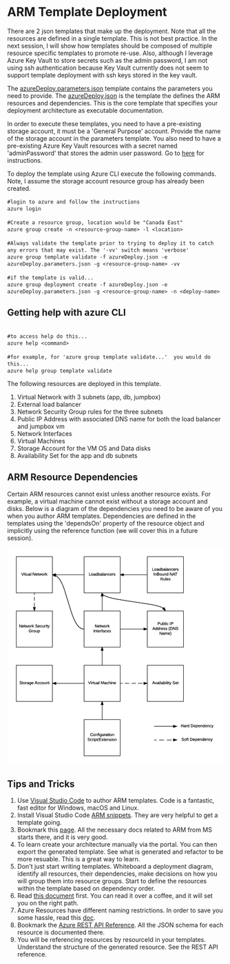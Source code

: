 # ARM Template Deployment

There are 2 json templates that make up the deployment. Note that all the resources are defined in a single template.  This is not best practice.  In the next session, I will show how templates should be composed of multiple resource specific templates to promote re-use.
Also, although I leverage Azure Key Vault to store secrets such as the admin password, I am not using ssh authentication because Key Vault currently does not seem to support template deployment with ssh keys stored in the key vault.

The [azureDeploy.parameters.json](./azureDeploy.parameters.json) template contains the parameters you need to provide. 
The [azureDeploy.json](./azureDeploy.json) is the template the defines the ARM resources and dependencies. This is the core template that specifies your deployment architecture as executable documentation.

In order to execute these templates, you need to have a pre-existing storage account, it must be a 'General Purpose' account.  Provide the name of the storage account in the parameters template.
You also need to have a pre-existing Azure Key Vault resources with a secret named 'adminPassword' that stores the admin user password.  Go to [here](https://docs.microsoft.com/en-us/azure/azure-resource-manager/resource-manager-keyvault-parameter) for instructions.

To deploy the template using Azure CLI execute the following commands.  Note, I assume the storage account resource group has already been created.

```
#login to azure and follow the instructions
azure login

#Create a resource group, location would be "Canada East"
azure group create -n <resource-group-name> -l <location>

#Always validate the template prior to trying to deploy it to catch any errors that may exist. The '-vv' switch means 'verbose'
azure group template validate -f azureDeploy.json -e azureDeploy.parameters.json -g <resource-group-name> -vv

#if the template is valid...
azure group deployment create -f azureDeploy.json -e azureDeploy.parameters.json -g <resource-group-name> -n <deploy-name>
```
## Getting help with azure CLI

```

#to access help do this...
azure help <command>

#for example, for 'azure group template validate...'  you would do this...
azure help group template validate

```
The following resources are deployed in this template.

1. Virtual Network with 3 subnets (app, db, jumpbox)
2. External load balancer
3. Network Security Group rules for the three subnets
4. Public IP Address with associated DNS name for both the load balancer and jumpbox vm
5. Network Interfaces
6. Virtual Machines
7. Storage Account for the VM OS and Data disks
8. Availability Set for the app and db subnets

## ARM Resource Dependencies 

Certain ARM resources cannot exist unless another resource exists.  For example, a virtual machine cannot exist without a storage account and disks.  Below is a diagram of the dependencies you need to be aware of you when you author ARM templates.  Dependencies are defined in the templates using the 'dependsOn' property of the resource object and implicitly using the reference function (we will cover this in a future session).

![ARM Resource dependencies](arm_resource_dependencies.png)

## Tips and Tricks

1. Use [Visual Studio Code](https://code.visualstudio.com/) to author ARM templates.  Code is a fantastic, fast editor for Windows, macOS and Linux.
2. Install Visual Studio Code [ARM snippets](https://docs.microsoft.com/en-us/azure/azure-resource-manager/resource-manager-vs-code).  They are very helpful to get a template going. 
3. Bookmark this [page](https://docs.microsoft.com/en-us/azure/azure-resource-manager/resource-manager-template-best-practices). 
All the necessary docs related to ARM from MS starts there, and it is very good.
4. To learn create your architecture manually via the portal.  You can then export the generated template.  See what is generated and refactor to be more resuable.  This is a great way to learn.
5. Don't just start writing templates.  Whiteboard a deployment diagram, identify all resources, their dependencies, make decisions on how you will group them into resource groups.  Start to define the resources within the template based on dependency order.
6. Read [this document](https://docs.microsoft.com/en-us/azure/azure-resource-manager/best-practices-resource-manager-design-templates) first. You can read it over a coffee, and it will set you on the right path.
7. Azure Resources have different naming restrictions.  In order to save you some hassle, read this [doc](https://docs.microsoft.com/en-us/azure/guidance/guidance-naming-conventions).
8. Bookmark the [Azure REST API Reference](https://docs.microsoft.com/en-us/rest/api/). All the JSON schema for each resource is documented there.
9. You will be referencing resources by resourceId in your templates.  Understand the structure of the generated resource. See the REST API reference.








